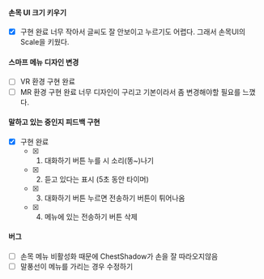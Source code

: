 #### 손목 UI 크기 키우기
- [x] 구현 완료
너무 작아서 글씨도 잘 안보이고 누르기도 어렵다. 그래서 손목UI의 Scale을 키웠다.
#### 스마프 메뉴 디자인 변경
- [ ] VR 환경 구현 완료
- [ ] MR 환경 구현 완료
너무 디자인이 구리고 기본이라서 좀 변경해야할 필요를 느꼈다.
#### 말하고 있는 중인지 피드백 구현
- [x] 구현 완료
	- [x] 1) 대화하기 버튼 누를 시 소리(똥~)나기
	- [x] 2) 듣고 있다는 표시 (5초 동안 타이머)
	- [x] 3) 대화하기 버튼 누르면 전송하기 버튼이 튀어나옴
	- [x] 4) 메뉴에 있는 전송하기 버튼 삭제
#### 버그
- [ ] 손목 메뉴 비활성화 때문에 ChestShadow가 손을 잘 따라오지않음
- [ ] 말풍선이 메뉴를 가리는 경우 수정하기